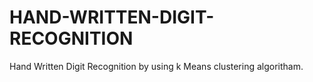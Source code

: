 # HAND-WRITTEN-DIGIT-RECOGNITION
Hand Written Digit Recognition  by using k Means clustering algoritham.
